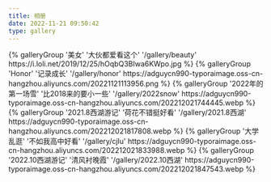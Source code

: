 ```yaml
---
title: 相册
date: 2022-11-21 09:50:42
type: gallery
---
```


<div class="gallery-group-main">
{% galleryGroup '美女' '大伙都爱看这个' '/gallery/beauty' https://i.loli.net/2019/12/25/hOqbQ3BIwa6KWpo.jpg %}
{% galleryGroup 'Honor' '记录成长' '/gallery/honor' https://adguycn990-typoraimage.oss-cn-hangzhou.aliyuncs.com/20221121113956.png %}
{% galleryGroup '2022年的第一场雪' '比2018来的要小一些' '/gallery/2022snow' https://adguycn990-typoraimage.oss-cn-hangzhou.aliyuncs.com/202212021744445.webp %}
{% galleryGroup '2021.8西湖游记' '荷花不错挺好看' '/gallery/2021.8西湖' https://adguycn990-typoraimage.oss-cn-hangzhou.aliyuncs.com/202212021817808.webp %}
{% galleryGroup '大学乱逛' '不如我高中好看' '/gallery/cjlu' https://adguycn990-typoraimage.oss-cn-hangzhou.aliyuncs.com/202212021833988.webp %}
{% galleryGroup '2022.10西湖游记' '清风衬晚霞' '/gallery/2022.10西湖' https://adguycn990-typoraimage.oss-cn-hangzhou.aliyuncs.com/202212021847543.webp %}


</div>

